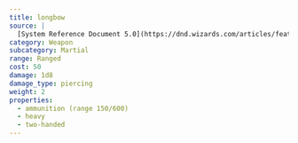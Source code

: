 ```yaml
---
title: longbow
source: |
  [System Reference Document 5.0](https://dnd.wizards.com/articles/features/systems-reference-document-srd)
category: Weapon
subcategory: Martial
range: Ranged
cost: 50
damage: 1d8
damage_type: piercing
weight: 2
properties:
  - ammunition (range 150/600)
  - heavy
  - two-handed
---
```

